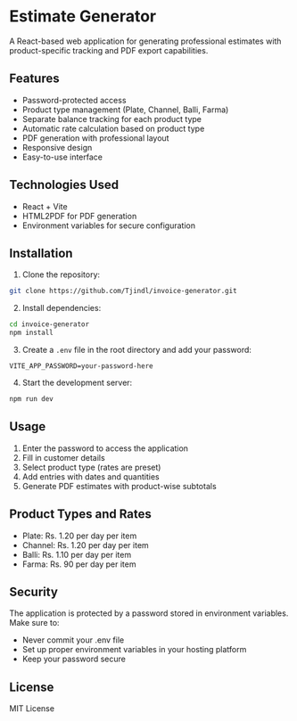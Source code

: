 # Estimate Generator

A React-based web application for generating professional estimates with product-specific tracking and PDF export capabilities.

## Features

- Password-protected access
- Product type management (Plate, Channel, Balli, Farma)
- Separate balance tracking for each product type
- Automatic rate calculation based on product type
- PDF generation with professional layout
- Responsive design
- Easy-to-use interface

## Technologies Used

- React + Vite
- HTML2PDF for PDF generation
- Environment variables for secure configuration

## Installation

1. Clone the repository:
```bash
git clone https://github.com/Tjindl/invoice-generator.git
```

2. Install dependencies:
```bash
cd invoice-generator
npm install
```

3. Create a `.env` file in the root directory and add your password:
```
VITE_APP_PASSWORD=your-password-here
```

4. Start the development server:
```bash
npm run dev
```

## Usage

1. Enter the password to access the application
2. Fill in customer details
3. Select product type (rates are preset)
4. Add entries with dates and quantities
5. Generate PDF estimates with product-wise subtotals

## Product Types and Rates

- Plate: Rs. 1.20 per day per item
- Channel: Rs. 1.20 per day per item
- Balli: Rs. 1.10 per day per item
- Farma: Rs. 90 per day per item

## Security

The application is protected by a password stored in environment variables. Make sure to:
- Never commit your .env file
- Set up proper environment variables in your hosting platform
- Keep your password secure

## License

MIT License
